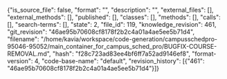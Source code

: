 {"is_source_file": false, "format": "", "description": "", "external_files": [], "external_methods": [], "published": [], "classes": [], "methods": [], "calls": [], "search-terms": [], "state": 2, "file_id": 119, "knowledge_revision": 461, "git_revision": "46ae95b70608cf8178f2b2c4a01a4ae5ee5b71d4", "filename": "/home/kavia/workspace/code-generation/campusschedpro-95046-95052/main_container_for_campus_sched_pro/BUGFIX-COURSE-REMOVAL.md", "hash": "f28c723ad83ee4bf6ff7a52ad9146ef8", "format-version": 4, "code-base-name": "default", "revision_history": [{"461": "46ae95b70608cf8178f2b2c4a01a4ae5ee5b71d4"}]}